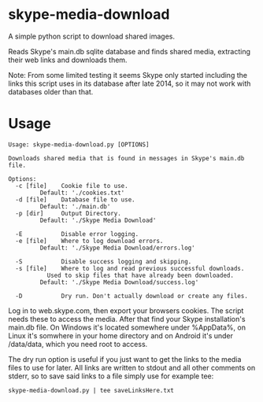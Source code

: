 skype-media-download
====================

A simple python script to download shared images.

Reads Skype's main.db sqlite database and finds shared media, extracting their web links and downloads them.

Note: From some limited testing it seems Skype only started including the links this script uses in its database after late 2014, so it may not work with databases older than that.

Usage
=====

	Usage: skype-media-download.py [OPTIONS]

	Downloads shared media that is found in messages in Skype's main.db file.

	Options:
	  -c [file]    Cookie file to use.
			 Default: './cookies.txt'
	  -d [file]    Database file to use.
			 Default: './main.db'
	  -p [dir]     Output Directory.
			 Default: './Skype Media Download'

	  -E           Disable error logging.
	  -e [file]    Where to log download errors.
			 Default: './Skype Media Download/errors.log'

	  -S           Disable success logging and skipping.
	  -s [file]    Where to log and read previous successful downloads.
		       Used to skip files that have already been downloaded.
			 Default: './Skype Media Download/success.log'

	  -D           Dry run. Don't actually download or create any files.

Log in to web.skype.com, then export your browsers cookies. The script needs these to access the media.
After that find your Skype installation's main.db file. On Windows it's located somewhere under %AppData%, on Linux it's somwhere in your home directory and on Android it's under /data/data, which you need root to access.

The dry run option is useful if you just want to get the links to the media files to use for later. All links are written to stdout and all other comments on stderr, so to save said links to a file simply use for example tee:

	skype-media-download.py | tee saveLinksHere.txt
